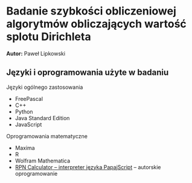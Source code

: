 # Badanie szybkości obliczeniowej algorytmów obliczających wartość splotu Dirichleta

**Autor:** Paweł Lipkowski

## Języki i oprogramowania użyte w badaniu
Języki ogólnego zastosowania
- FreePascal
- C++
- Python
- Java Standard Edition
- JavaScript

Oprogramowania matematyczne 
- Maxima
- R
- Wolfram Mathematica
- [RPN Calculator – interpreter języka PapajScript](github.com/RooiGevaar19/RPNCalculator/wiki) – autorskie oprogramowanie

